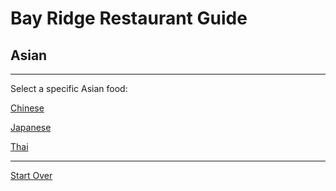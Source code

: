 # Bay Ridge Restaurant Guide
## Asian
---
Select a specific Asian food:

[Chinese](chinese.md)

[Japanese](japanese.md)

[Thai](thai.md)

---
[Start Over](../home.md)
